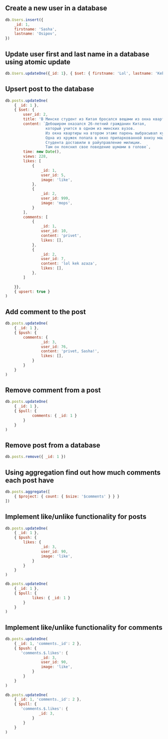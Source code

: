 ## Create a new user in a database
```javascript
db.Users.insert({
    _id: 1,
    firstname: 'Sasha',
    lastname: 'Osipov',
})
```
## Update user first and last name in a database using atomic update
```javascript
db.Users.updateOne({_id: 1}, { $set: { firstname: 'Lol', lastname: 'Kek' } })
```
## Upsert post to the database
```javascript
db.posts.updateOne(
    { _id: 1 },
    { $set: {
        user_id: 2,
        title: 'В Минске студент из Китая бросался вещами из окна квартиры и разбил припаркованное авто',
        content: `Дебоширом оказался 26-летний гражданин Китая, 
                  который учится в одном из минских вузов. 
                  Из окна квартиры на втором этаже парень выбрасывал кухонные предметы.  
                  Одна из кружек попала в окно припаркованной внизу машины. 
                  Студента доставили в райуправление милиции.  
                  Там он пояснил свое поведение шумами в голове`,
        time: new Date(),
        views: 228,
        likes: [
            {
                _id: 1,
                user_id: 5,
                image: 'like',
            },
            {
                _id: 2,
                user_id: 999,
                image: 'mops',
            }
        ],
        comments: [
            {
                _id: 1,
                user_id: 10,
                content: 'privet',
                likes: [],
            },
            {
                _id: 2,
                user_id: 7,
                content: 'lol kek azaza',
                likes: [],
            },
        ]
        
    }},
    { upsert: true }
)
```
## Add comment to the post
```javascript
db.posts.updateOne(
    { _id: 1 }, 
    { $push: { 
        comments: {
                _id: 3,
                user_id: 76,
                content: 'privet, Sasha!',
                likes: [],
            }
        }
    }
)
```
## Remove comment from a post
```javascript
db.posts.updateOne(
    { _id: 1 }, 
    { $pull: { 
            comments: { _id: 1 }
        }
    }
)
```
## Remove post from a database
```javascript
db.posts.remove({ _id: 1 })
```
## Using aggregation find out how much comments each post have
```javascript
db.posts.aggregate([
    { $project: { count: { $size: '$comments' } } }
])
```
## Implement like/unlike functionality for posts
```javascript
db.posts.updateOne(
    { _id: 1 }, 
    { $push: { 
        likes: {
                _id: 3,
                user_id: 90,
                image: 'like',
            }
        }
    }
)

db.posts.updateOne(
    { _id: 1 }, 
    { $pull: { 
            likes: { _id: 1 }
        }
    }
)
```
## Implement like/unlike functionality for comments
```javascript
db.posts.updateOne(
    { _id: 1, 'comments._id': 2 }, 
    { $push: { 
       'comments.$.likes': {
                _id: 3,
                user_id: 90,
                image: 'like',
            }
        }
    }
)
    
db.posts.updateOne(
    { _id: 1, 'comments._id': 2 }, 
    { $pull: { 
       'comments.$.likes': {
               _id: 3,   
            }
        }
    }
)
```

